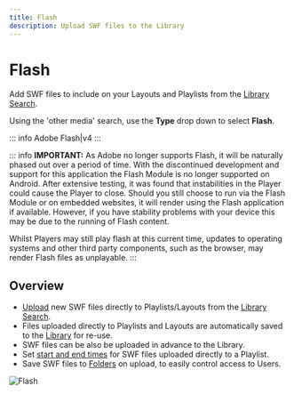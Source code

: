 ```yaml
---
title: Flash
description: Upload SWF files to the Library
---
```


# Flash

Add SWF files to include on your Layouts and Playlists from the [Library Search](layouts_editor.html#content-library-search). 

Using the 'other media' search, use the **Type** drop down to select **Flash**.

::: info
Adobe Flash|v4
:::

::: info
**IMPORTANT:** As Adobe no longer supports Flash, it will be naturally phased out over a period of time. With the discontinued development and support for this application the Flash Module is no longer supported on Android. After extensive testing, it was found that instabilities in the Player could cause the Player to close. Should you still choose to run via the Flash Module or on embedded websites, it will render using the Flash application if available. However, if you have stability problems with your device this may be due to the running of Flash content.

Whilst Players may still play flash at this current time, updates to operating systems and other third party components, such as the browser, may render Flash files as unplayable.
:::

## Overview

- [Upload](media_library.html#content-add-media-upload) new SWF files directly to Playlists/Layouts from the [Library Search](layouts_editor.html#content-library-search).
- Files uploaded directly to Playlists and Layouts are automatically saved to the [Library](media_library.html) for re-use.
- SWF files can be also be uploaded in advance to the Library.
- Set [start and end times](media_playlists.html#content-widget-expiry-dates) for SWF files uploaded directly to a Playlist.
- Save SWF files to [Folders](tour_folders.html#content-saving-to-folders) on upload, to easily control access to Users.

![Flash](/img/v4_media_module_flash.png) 